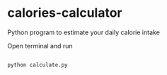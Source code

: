 # calories-calculator
Python program to estimate your daily calorie intake
 
Open terminal and run

```

python calculate.py

```

